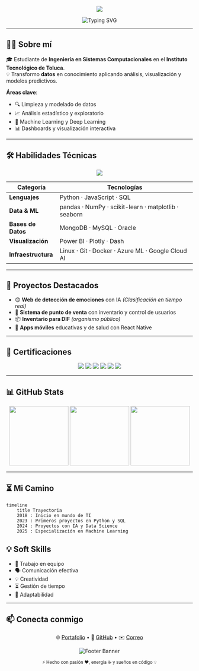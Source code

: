 <!-- Banner Superior -->
<p align="center">
  <img src="https://capsule-render.vercel.app/api?type=waving&color=0:58A6FF,100:8B5CF6&height=200&section=header&text=👋🏼%20Hola,%20soy%20Jair%20Garduño&fontSize=35&fontColor=fff&animation=twinkling&fontAlignY=40" />
</p>

<!-- Encabezado con animación de texto -->
<p align="center">
  <img src="https://readme-typing-svg.herokuapp.com?size=28&color=58A6FF&center=true&vCenter=true&width=700&lines=💻+Desarrollador+en+formación;📊+Apasionado+por+Data+Science;🚀+Entusiasta+de+IA+y+Big+Data;🎯+Siempre+aprendiendo+y+creciendo" alt="Typing SVG" />
</p>

---

## 👨‍💻 Sobre mí
🎓 Estudiante de **Ingeniería en Sistemas Computacionales** en el **Instituto Tecnológico de Toluca**.  
💡 Transformo **datos** en conocimiento aplicando análisis, visualización y modelos predictivos.  

**Áreas clave**:
- 🔍 Limpieza y modelado de datos
- 📈 Análisis estadístico y exploratorio
- 🤖 Machine Learning y Deep Learning
- 📊 Dashboards y visualización interactiva

---

## 🛠 Habilidades Técnicas
<p align="center">
  <img src="https://skillicons.dev/icons?i=python,js,html,css,git,docker,mysql,mongodb,linux,azure,gcp" />
</p>

| Categoría              | Tecnologías |
|------------------------|-------------|
| **Lenguajes**          | Python · JavaScript · SQL |
| **Data & ML**          | pandas · NumPy · scikit-learn · matplotlib · seaborn |
| **Bases de Datos**     | MongoDB · MySQL · Oracle |
| **Visualización**      | Power BI · Plotly · Dash |
| **Infraestructura**    | Linux · Git · Docker · Azure ML · Google Cloud AI |

---

## 🚀 Proyectos Destacados
- 😊 **Web de detección de emociones** con IA *(Clasificación en tiempo real)*  
- 🛒 **Sistema de punto de venta** con inventario y control de usuarios  
- 📦 **Inventario para DIF** *(organismo público)*  
- 📱 **Apps móviles** educativas y de salud con React Native  

---

## 🏅 Certificaciones
<p align="center">
  <img src="https://img.shields.io/badge/RedHat-Linux%20Fundamentals-E60028?style=for-the-badge&logo=redhat&logoColor=white"/>
  <img src="https://img.shields.io/badge/Google-Cloud%20Foundations-4285F4?style=for-the-badge&logo=googlecloud&logoColor=white"/>
  <img src="https://img.shields.io/badge/Coursera-Análisis%20con%20Python-0056D2?style=for-the-badge&logo=coursera&logoColor=white"/>
  <img src="https://img.shields.io/badge/Google-Data%20Analytics-34A853?style=for-the-badge&logo=google&logoColor=white"/>
  <img src="https://img.shields.io/badge/IBM-Data%20Analyst-054ADA?style=for-the-badge&logo=ibm&logoColor=white"/>
  <img src="https://img.shields.io/badge/Cisco-Python%20Essentials%202-1BA0D7?style=for-the-badge&logo=cisco&logoColor=white"/>
</p>

---

## 📊 GitHub Stats
<p align="center">
  <img src="https://github-readme-stats.vercel.app/api?username=JIR2406&show_icons=true&theme=tokyonight&count_private=true&hide_border=true" height="160"/>
  <img src="https://github-readme-streak-stats.herokuapp.com/?user=JIR2406&theme=tokyonight&hide_border=true" height="160"/>
  <img src="https://github-readme-stats.vercel.app/api/top-langs/?username=JIR2406&layout=compact&theme=tokyonight&hide_border=true" height="160"/>
</p>

---

## ⏳ Mi Camino
```mermaid
timeline
    title Trayectoria
    2018 : Inicio en mundo de TI
    2023 : Primeros proyectos en Python y SQL
    2024 : Proyectos con IA y Data Science
    2025 : Especialización en Machine Learning
```
## 💡 Soft Skills
- 🤝 Trabajo en equipo  
- 🗣️ Comunicación efectiva  
- 💡 Creatividad  
- ⏳ Gestión de tiempo  
- 🔄 Adaptabilidad  

---

## 📫 Conecta conmigo
<p align="center">
  🌐 <a href="https://jir2406.github.io/" target="_blank">Portafolio</a> • 
  🐙 <a href="https://github.com/JIR2406" target="_blank">GitHub</a> • 
  ✉️ <a href="mailto:jairgarduno47@gmail.com">Correo</a>
</p>

<!-- Banner inferior -->

<p align="center">
  <img
    src="https://capsule-render.vercel.app/api?type=waving&color=0:58A6FF,100:8B5CF6&height=100&section=footer"
    alt="Footer Banner"
  />
</p>

<p align="center">
  <sub>⚡ Hecho con pasión ❤️, energía ☕ y sueños en código 💡</sub>
</p>
